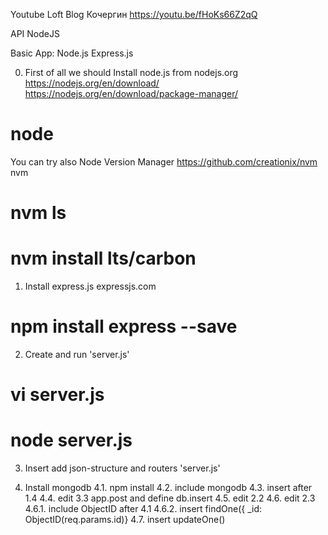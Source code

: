Youtube
Loft Blog
Кочергин
https://youtu.be/fHoKs66Z2qQ

API NodeJS

Basic App: Node.js Express.js

0. First of all we should 
Install node.js from nodejs.org
https://nodejs.org/en/download/
https://nodejs.org/en/download/package-manager/
# node

You can try also Node Version Manager
https://github.com/creationix/nvm
nvm
# nvm ls
# nvm install lts/carbon

1. Install express.js
expressjs.com
# npm install express --save

2. Create and run 'server.js'
# vi server.js
# node server.js

3. Insert add json-structure and routers 'server.js'

4. Install mongodb
4.1. npm install
4.2. include mongodb
4.3. insert after 1.4 
4.4. edit 3.3 app.post and define db.insert
4.5. edit 2.2
4.6. edit 2.3
4.6.1. include ObjectID after 4.1
4.6.2. insert findOne({ _id: ObjectID(req.params.id)}
4.7. insert updateOne()
